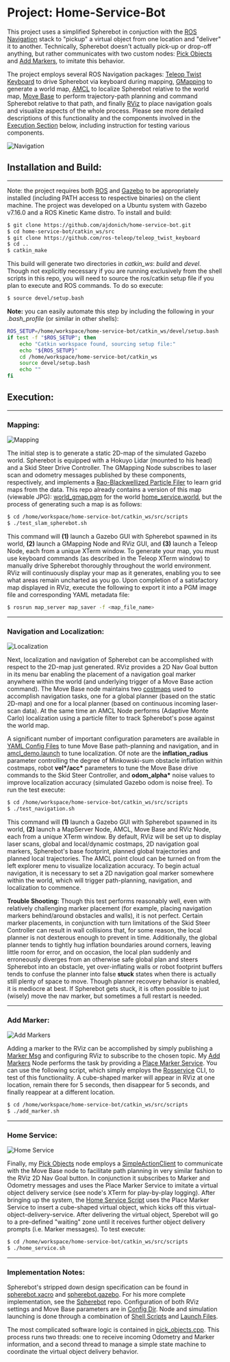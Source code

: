 # Project: Home-Service-Bot 

This project uses a simplified Spherebot in conjuction with the [ROS Navigation](http://wiki.ros.org/navigation) stack to "pickup" a virtual object from one location and "deliver" it to another. Technically, Spherebot doesn't actually pick-up or drop-off anything, but rather communicates with two custom nodes: [Pick Objects](https://github.com/ajdonich/home-service-bot/blob/main/catkin_ws/src/pick_objects/src/pick_objects.cpp) and [Add Markers](https://github.com/ajdonich/home-service-bot/blob/main/catkin_ws/src/add_markers/src/add_markers.cpp), to imitate this behavior.

The project employs several ROS Navigation packages: [Teleop Twist Keyboard](http://wiki.ros.org/teleop_twist_keyboard) to drive Spherebot via keyboard during mapping, [GMapping](http://wiki.ros.org/gmapping) to generate a world map, [AMCL](http://wiki.ros.org/amcl) to localize Spherebot relative to the world map, [Move Base](http://wiki.ros.org/move_base) to perform trajectory-path planning and command Spherebot relative to that path, and finally [RViz](http://wiki.ros.org/rviz) to place navigation goals and visualize aspects of the whole process. Please see more detailed descriptions of this functionality and the components involved in the [Execution Section](#Execution:) below, including instruction for testing various components.

![Navigation](https://github.com/ajdonich/home-service-bot/blob/main/navigation.jpg)

## Installation and Build:
___

Note: the project requires both [ROS](http://wiki.ros.org/ROS/Installation) and [Gazebo](http://gazebosim.org/) to be appropriately installed (including PATH access to respective binaries) on the client machine. The project was developed on a Ubuntu system with Gazebo v7.16.0 and a ROS Kinetic Kame distro. To install and build:

``` bash
$ git clone https://github.com/ajdonich/home-service-bot.git
$ cd home-service-bot/catkin_ws/src
$ git clone https://github.com/ros-teleop/teleop_twist_keyboard
$ cd ..
$ catkin_make
```

This build will generate two directories in *catkin_ws*: *build* and *devel*. Though not explicitly necessary if you are running exclusively from the shell scripts in this repo, you will need to source the ros/catkin setup file if you plan to execute and ROS commands. To do so execute: 
``` bash
$ source devel/setup.bash
```
**Note:** you can easily automate this step by including the following in your *.bash_profile* (or similar in other shells):

``` bash
ROS_SETUP=/home/workspace/home-service-bot/catkin_ws/devel/setup.bash
if test -f "$ROS_SETUP"; then
    echo "Catkin workspace found, sourcing setup file:"
    echo "${ROS_SETUP}"
    cd /home/workspace/home-service-bot/catkin_ws
    source devel/setup.bash
    echo ""
fi
```

## Execution:
___

### Mapping:

![Mapping](https://github.com/ajdonich/home-service-bot/blob/main/mapping.jpg)

The initial step is to generate a static 2D-map of the simulated Gazebo world. Spherebot is equipped with a Hokuyo Lidar (mounted to his head) and a Skid Steer Drive Controller. The GMapping Node subscribes to laser scan and odometry messages published by these components, respectively, and implements a [Rao-Blackwellized Particle Filer](https://openslam-org.github.io/gmapping.html) to learn grid maps from the data. This repo already contains a version of this map (viewable JPG): [world_gmap.pgm](https://github.com/ajdonich/home-service-bot/blob/main/world_gmap.jpg) for the world [home_service.world](https://github.com/ajdonich/home-service-bot/blob/main/catkin_ws/src/spherebot/worlds/home_service.world), but the process of generating such a map is as follows:  
``` bash
$ cd /home/workspace/home-service-bot/catkin_ws/src/scripts
$ ./test_slam_spherebot.sh
```
This command will **(1)** launch a Gazebo GUI with Spherebot spawned in its world, **(2)** launch a GMapping Node and RViz GUI, and **(3)** launch a Teleop Node, each from a unique XTerm window. To generate your map, you must use keyboard commands (as described in the Teleop XTerm window) to manually drive Spherebot thoroughly throughout the world environment. RViz will continuously display your map as it generates, enabling you to see what areas remain uncharted as you go. Upon completion of a satisfactory map displayed in RViz, execute the following to export it into a PGM image file and corresponding YAML metadata file:
``` bash
$ rosrun map_server map_saver -f <map_file_name>
```
___
### Navigation and Localization:
![Localization](https://github.com/ajdonich/home-service-bot/blob/main/localization.jpg)

Next, localization and navigation of Spherebot can be accomplished with respect to the 2D-map just generated. RViz provides a 2D Nav Goal button in its menu bar enabling the placement of a navigation goal marker anywhere within the world (and underlying trigger of a Move Base action command). The Move Base node maintains two [costmaps](https://wiki.ros.org/costmap_2d) used to accomplish navigation tasks, one for a global planner (based on the static 2D-map) and one for a local planner (based on continuous incoming laser-scan data). At the same time an AMCL Node performs (Adaptive Monte Carlo) localization using a particle filter to track Spherebot's pose against the world map.

A significant number of important configuration parameters are available in [YAML Config Files](https://github.com/ajdonich/home-service-bot/blob/main/catkin_ws/src/spherebot/config) to tune Move Base path-planning and navigation, and in [amcl_demo.launch](https://github.com/ajdonich/home-service-bot/blob/main/catkin_ws/src/spherebot/launch/amcl_demo.launch) to tune localization. Of note are the **inflation_radius** parameter controlling the degree of Minkowski-sum obstacle inflation within costmaps, robot **vel\*/acc\*** parameters to tune the Move Base drive commands to the Skid Steer Controller, and **odom_alpha\*** noise values to improve localization accuracy (simulated Gazebo odom is noise free). To run the test execute:
``` bash
$ cd /home/workspace/home-service-bot/catkin_ws/src/scripts
$ ./test_navigation.sh
```
This command will **(1)** launch a Gazebo GUI with Spherebot spawned in its world, **(2)** launch a MapServer Node, AMCL, Move Base and RViz Node, each from a unique XTerm window. By default, RViz will be set up to display laser scans, global and local/dynamic costmaps, 2D navigation goal markers, Spherebot's base footprint, planned global trajectories and planned local trajectories. The AMCL point cloud can be turned on from the left explorer menu to visualize localization accuracy. To begin actual navigation, it is necessary to set a 2D navigation goal marker somewhere within the world, which will trigger path-planning, navigation, and localization to commence. 

**Trouble Shooting:** Though this test performs reasonably well, even with relatively challenging marker placement (for example, placing navigation markers behind/around obstacles and walls), it is not perfect. Certain marker placements, in conjunction with turn limitations of the Skid Steer Controller can result in wall collisions that, for some reason, the local planner is not dexterous enough to prevent in time. Additionally, the global planner tends to tightly hug inflation boundaries around corners, leaving little room for error, and on occasion, the local plan suddenly and erroneously diverges from an otherwise safe global plan and steers Spherebot into an obstacle, yet over-inflating walls or robot footprint buffers tends to confuse the planner into false **stuck** states when there is actually still plenty of space to move. Though planner recovery behavior is enabled, it is mediocre at best. If Spherebot gets stuck, it is often possible to just (wisely) move the nav marker, but sometimes a full restart is needed. 
___

### Add Marker:
![Add Markers](https://github.com/ajdonich/home-service-bot/blob/main/add-markers.jpg)

Adding a marker to the RViz can be accomplished by simply publishing a [Marker Msg](http://docs.ros.org/en/melodic/api/visualization_msgs/html/msg/Marker.html) and configuring RViz to subscribe to the chosen topic. My [Add Markers](https://github.com/ajdonich/home-service-bot/blob/main/catkin_ws/src/add_markers/src/add_markers.cpp) Node performs the task by providing a [Place Marker Service](https://github.com/ajdonich/home-service-bot/blob/main/catkin_ws/src/add_markers/srv/PlaceMarker.srv). You can use the following script, which simply employs the [Rosservice](http://wiki.ros.org/rosservice) CLI, to  test of this functionality. A cube-shaped marker will appear in RViz at one location, remain there for 5 seconds, then disappear for 5 seconds, and finally reappear at a different location.
``` bash
$ cd /home/workspace/home-service-bot/catkin_ws/src/scripts
$ ./add_marker.sh
```
___

### Home Service:
![Home Service](https://github.com/ajdonich/home-service-bot/blob/main/home-service.jpg)

Finally, my [Pick Objects](https://github.com/ajdonich/home-service-bot/blob/main/catkin_ws/src/pick_objects/src/pick_objects.cpp) node employs a [SimpleActionClient](http://wiki.ros.org/actionlib_tutorials/Tutorials/SimpleActionClient) to communicate with the Move Base node to facilitate path planning in very similar fashion to the RViz 2D Nav Goal button. In conjunction it subscribes to Marker and Odometry messages and uses the Place Marker Service to imitate a virtual object delivery service (see node's XTerm for play-by-play logging). After bringing up the system, the [Home Service Script](https://github.com/ajdonich/home-service-bot/blob/main/catkin_ws/src/scripts/home_service.sh) uses the Place Marker Service to insert a cube-shaped virtual object, which kicks off this virtual-object-delivery-service. After delivering the virtual object, Sperebot will go to a pre-defined "waiting" zone until it receives further object delivery prompts (i.e. Marker messages). To test execute:

``` bash
$ cd /home/workspace/home-service-bot/catkin_ws/src/scripts
$ ./home_service.sh
```
___  
  
### Implementation Notes:

Spherebot's stripped down design specification can be found in [spherebot.xacro](https://github.com/ajdonich/home-service-bot/blob/main/catkin_ws/src/spherebot/urdf/spherebot.xacro) and [spherebot.gazebo](https://github.com/ajdonich/home-service-bot/blob/main/catkin_ws/src/spherebot/urdf/spherebot.gazebo). For his more complete implementation, see the [Spherebot](https://github.com/ajdonich/spherebot) repo. Configuration of both RViz settings and Move Base parameters are in [Config Dir](https://github.com/ajdonich/home-service-bot/blob/main/catkin_ws/src/spherebot/config). Node and simulation launching is done through a combination of [Shell Scripts](https://github.com/ajdonich/home-service-bot/blob/main/catkin_ws/src/scripts) and [Launch Files](https://github.com/ajdonich/home-service-bot/blob/main/catkin_ws/src/spherebot/launch). 

The most complicated software logic is contained in [pick_objects.cpp](https://github.com/ajdonich/home-service-bot/blob/main/catkin_ws/src/pick_objects/src/pick_objects.cpp). This process runs two threads: one to receive incoming Odometry and Marker information, and a second thread to manage a simple state machine to coordinate the virtual object delivery behavior.


